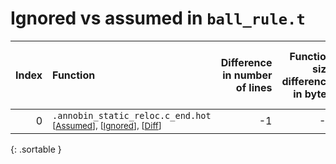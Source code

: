 # Ignored vs assumed in `ball_rule.t`

<script src="../sorttable.js"></script>

|   Index | Function                                                                                                           |   Difference in number of lines |   Function size difference in bytes |   Number of lines in assumed build | Number of bytes in assumed build   |   Number of lines in ignored build | Number of bytes in ignored build   |
|--------:|:-------------------------------------------------------------------------------------------------------------------|--------------------------------:|------------------------------------:|-----------------------------------:|:-----------------------------------|-----------------------------------:|:-----------------------------------|
|       0 | `.annobin_static_reloc.c_end.hot` <sup>\[[Assumed](0.assume.s)\], \[[Ignored](0.none.s)\], \[[Diff](0.diff.html)\] |                              -1 |                                  -7 |                                  8 | 4,212,696                          |                                 15 | 4,215,441                          |
{: .sortable }

